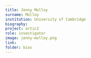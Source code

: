 ```yaml
---
title: Jenny Molloy
surname: Molloy
institution: University of Cambridge
biography:
project: artic2
role: investigator
image: jenny-molloy.png
link: 
folder: bios
---
```


